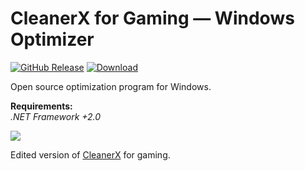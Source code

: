 # CleanerX for Gaming — Windows Optimizer

[![GitHub Release](https://img.shields.io/github/release/sec9/CleanerX-for-Gaming.svg)](https://github.com/sec9/CleanerX-for-Gaming/releases/latest) [![Download](https://img.shields.io/github/downloads/sec9/CleanerX-for-Gaming/total.svg)](https://github.com/sec9/CleanerX-for-Gaming/releases/latest)

Open source optimization program for Windows.

**Requirements:**<br />
*.NET Framework +2.0*
<br />

<img src="https://www.upload.ee/image/14339069/cleanerx.png">

Edited version of [CleanerX](https://github.com/obirninja-lab/CleanerX) for gaming.
